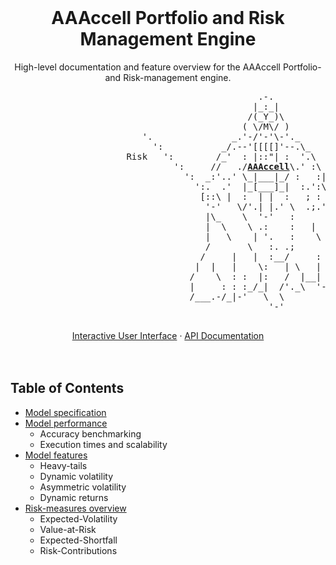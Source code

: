 
<!-- PROJECT LOGO -->
<br />
<p align="center">

  <h1 align="center">AAAccell Portfolio and Risk Management Engine</h1>

  <p align="center">
    High-level documentation and feature overview for the AAAccell Portfolio- and Risk-management engine.
    <br />
	<pre>
                                               .-.
                                              |_:_|
                                             /(_Y_)\
                                            ( \/M\/ )
                         '.               _.'-/'-'\-'._
                           ':           _/.--'[[[[]'--.\_
                      Risk   ':        /_'  : |::"| :  '.\
                               ':     //   ./<a href="https://aaaccell.ch/"><strong>AAAccell</strong></a>\.' :\
                                 ':  _:'..' \_|___|_/ :   :|
                                   ':.  .'  |_[___]_|  :.':\
                                    [::\ |  :  | |  :   ; : \
                                     '-'   \/'.| |.' \  .;.' |
                                     |\_    \  '-'   :       |
                                     |  \    \ .:    :   |   |
                                     |   \    | '.   :    \  |
                                     /       \   :. .;       |
                                    /     |   |  :__/     :  \\
                                   |  |   |    \:   | \   |   ||
                                  /    \  : :  |:   /  |__|   /|
                                  |     : : :_/_|  /'._\  '--|_\
                                  /___.-/_|-'   \  \
                                                 '-'
	</pre>
	<p align="center">
    <a href="http://psarm-web-1699300883.eu-central-1.elb.amazonaws.com/">Interactive User Interface</a>
    ·
    <a href="http://psarm-api-733308622.eu-central-1.elb.amazonaws.com/">API Documentation</a>
	<br />
	<br />
	<br />
	</p>
</p>
</p>


<!-- TABLE OF CONTENTS -->
## Table of Contents

* [Model specification](https://github.com/aaaccell/risk-doc/blob/master/model-specification.md)
* [Model performance](https://github.com/aaaccell/risk-doc/blob/master/model-performance.md)
  * Accuracy benchmarking
  * Execution times and scalability
* [Model features](https://github.com/aaaccell/risk-doc/blob/master/model-features.md)
  * Heavy-tails
  * Dynamic volatility
  * Asymmetric volatility
  * Dynamic returns
* [Risk-measures overview](https://github.com/aaaccell/risk-doc/blob/master/model-measures.md)
  * Expected-Volatility
  * Value-at-Risk
  * Expected-Shortfall
  * Risk-Contributions
